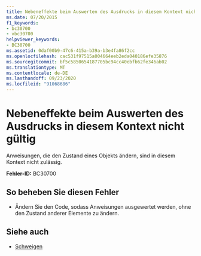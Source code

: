 ```yaml
---
title: Nebeneffekte beim Auswerten des Ausdrucks in diesem Kontext nicht gültig
ms.date: 07/20/2015
f1_keywords:
- bc30700
- vbc30700
helpviewer_keywords:
- BC30700
ms.assetid: 0daf00b9-47c6-415a-b39a-b3e4fa86f2cc
ms.openlocfilehash: cac531f97515a004664eeb2eda040186efe35876
ms.sourcegitcommit: bf5c5850654187705bc94cc40ebfb62fe346ab02
ms.translationtype: MT
ms.contentlocale: de-DE
ms.lasthandoff: 09/23/2020
ms.locfileid: "91068686"
---
```

# <a name="side-effects-not-valid-during-expression-evaluation-in-this-context"></a>Nebeneffekte beim Auswerten des Ausdrucks in diesem Kontext nicht gültig

Anweisungen, die den Zustand eines Objekts ändern, sind in diesem Kontext nicht zulässig.  
  
 **Fehler-ID:** BC30700  
  
## <a name="to-correct-this-error"></a>So beheben Sie diesen Fehler  
  
- Ändern Sie den Code, sodass Anweisungen ausgewertet werden, ohne den Zustand anderer Elemente zu ändern.  
  
## <a name="see-also"></a>Siehe auch

- [Schweigen](../language-reference/nothing.md)

